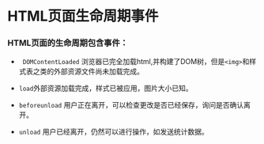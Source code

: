 # HTML页面生命周期事件

### HTML页面的生命周期包含事件：

- ``` DOMContentLoaded``` 浏览器已完全加载html,并构建了DOM树，但是```<img>```和样式表之类的外部资源文件尚未加载完成。

- ```load```外部资源加载完成，样式已被应用，图片大小已知。

- ```beforeunload``` 用户正在离开，可以检查更改是否已经保存，询问是否确认离开。

- ```unload``` 用户已经离开，仍然可以进行操作，如发送统计数据。

   

